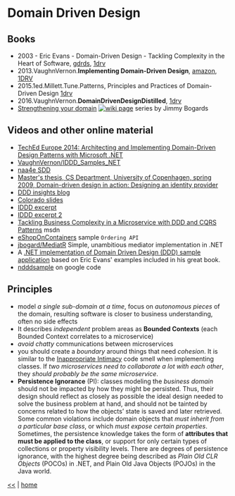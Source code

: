 # Domain Driven Design

## Books

- 2003 - Eric Evans - Domain-Driven Design - Tackling Complexity in the Heart of Software, [gdrds](https://www.goodreads.com/book/show/179133.Domain_Driven_Design), [1drv](https://1drv.ms/b/s!As0cxZAk26SzjMBp0PF88ubDcye0PA)
- 2013.VaughnVernon.**Implementing Domain-Driven Design**, [amazon](https://www.amazon.com/Implementing-Domain-Driven-Design-Vaughn-Vernon/dp/0321834577/ref=s9u_psimh_gw_i2?_encoding=UTF8&fpl=fresh&pd_rd_i=0321834577&pd_rd_r=DSAP65H1JA0MXN8BX491&pd_rd_w=fHcI2&pd_rd_wg=kOyxf&pf_rd_m=ATVPDKIKX0DER&pf_rd_s=&pf_rd_r=E11CJ6Q3S8VB3B0KQC41&pf_rd_t=36701&pf_rd_p=2a4fafb6-9fdc-425a-aee8-c82daa7b18ed&pf_rd_i=desktop), [1DRV](https://1drv.ms/b/s!As0cxZAk26SzjMBeDqClRqeMZggYfA)
- 2015.1ed.Millett.Tune.Patterns, Principles and Practices of Domain-Driven Design [1drv](https://1drv.ms/b/s!As0cxZAk26SzjMBorG7WxjcpxYpRKg)
- 2016.VaughnVernon.**DomainDrivenDesignDistilled**, [1drv](https://onedrive.live.com/embed?cid=B3A4DB2490C51CCD&resid=B3A4DB2490C51CCD%21204895&authkey=AJxhhLaCMUQdqEY&em=2)
- [Strengthening your domain](./domain-strength.md) [![wiki page](https://img.shields.io/badge/wiki-page-green.svg)](./domain-strength.md) series by Jimmy Bogards

## Videos and other online material

- [TechEd Europe 2014: Architecting and Implementing Domain-Driven Design Patterns with Microsoft .NET](https://channel9.msdn.com/Events/TechEd/Europe/2014/DEV-B211)
- [VaughnVernon/IDDD_Samples_NET](https://github.com/VaughnVernon/IDDD_Samples_NET)
- [naa4e SDD](http://sddconf.com/brands/sdd/library/Architecting_Implementing_DDD_Patterns.pdf)
- [Master's thesis, CS Department, University of Copenhagen, spring 2009, Domain-driven design in action: Designing an identity provider](http://www.diku.dk/forskning/performance-engineering/Klaus/speciale.pdf)
- [DDD insights blog](http://effective-ddd.blogspot.ro/2015/12/strategic-domain-driven-design.html)
- [Colorado slides](https://www.cs.colorado.edu/~kena/classes/5448/f12/presentation-materials/roads.pdf)
- [IDDD excerpt](http://ptgmedia.pearsoncmg.com/images/9780321834577/samplepages/0321834577.pdf)
- [IDDD excerpt 2](https://books.google.ro/books?id=X7DpD5g3VP8C&pg=PA1&hl=ro&source=gbs_toc_r&cad=4#v=onepage&q&f=false)
- [Tackling Business Complexity in a Microservice with DDD and CQRS Patterns](https://docs.microsoft.com/en-us/dotnet/standard/microservices-architecture/microservice-ddd-cqrs-patterns/) msdn
- [eShopOnContainers](https://github.com/dotnet-architecture/eShopOnContainers/tree/master/src/Services/Ordering) sample `Ordering API`
- [jbogard/MediatR](https://github.com/jbogard/MediatR) Simple, unambitious mediator implementation in .NET
- A [.NET implementation of Domain Driven Design (DDD) sample application](https://github.com/SzymonPobiega/DDDSample.Net) based on Eric Evans' examples included in his great book.
- [ndddsample](https://code.google.com/archive/p/ndddsample/) on google code


## Principles

- model _a single sub-domain at a time_, focus on _autonomous pieces_ of the domain, resulting software is closer to business understanding, often no side effects
- It describes _independent_ problem areas as **Bounded Contexts** (each Bounded Context correlates to a microservice)
- _avoid chatty_ communications between microservices
- you should create a _boundary_ around things that need _cohesion_. It is similar to the [Inappropriate Intimacy](https://sourcemaking.com/refactoring/smells/inappropriate-intimacy) code smell when implementing classes. If _two microservices need to collaborate a lot with each other_, they _should probably be the same microservice_.
- **Persistence Ignorance** (PI): classes modeling the _business domain_ should not be impacted by how they might be persisted. Thus, their design should reflect as closely as possible the ideal design needed to solve the business problem at hand, and should not be tainted by concerns related to how the objects’ state is saved and later retrieved. Some common violations include domain objects that _must inherit from a particular base class_, or which _must expose certain properties_. Sometimes, the persistence knowledge takes the form of **attributes that must be applied to the class**, or support for only certain types of collections or property visibility levels. There are degrees of persistence ignorance, with the highest degree being described as _Plain Old CLR Objects_ (POCOs) in .NET, and Plain Old Java Objects (POJOs) in the Java world.

[<<](../design.md) | [home](../../README.md)